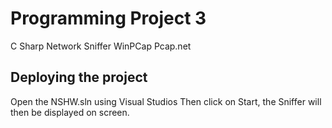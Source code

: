 # Programming Project 3
C Sharp Network Sniffer WinPCap Pcap.net

## Deploying the project
Open the NSHW.sln using Visual Studios
  Then click on Start, the Sniffer will then be displayed on screen.
